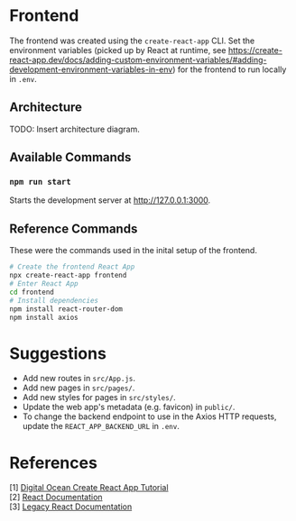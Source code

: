 # Frontend

The frontend was created using the `create-react-app` CLI. Set the environment variables (picked up by React at runtime, see https://create-react-app.dev/docs/adding-custom-environment-variables/#adding-development-environment-variables-in-env) for the frontend to run locally in `.env`.

## Architecture

TODO: Insert architecture diagram.

## Available Commands

### `npm run start`

Starts the development server at http://127.0.0.1:3000.

## Reference Commands

These were the commands used in the inital setup of the frontend.

```bash
# Create the frontend React App
npx create-react-app frontend
# Enter React App
cd frontend
# Install dependencies
npm install react-router-dom
npm install axios
```

# Suggestions

- Add new routes in `src/App.js`.
- Add new pages in `src/pages/`.
- Add new styles for pages in `src/styles/`.
- Update the web app's metadata (e.g. favicon) in `public/`.
- To change the backend endpoint to use in the Axios HTTP requests, update the `REACT_APP_BACKEND_URL` in `.env`.

# References

[1] [Digital Ocean Create React App Tutorial](https://www.digitalocean.com/community/tutorials/how-to-set-up-a-react-project-with-create-react-app) \
[2] [React Documentation](https://react.dev) \
[3] [Legacy React Documentation](https://legacy.reactjs.org)
